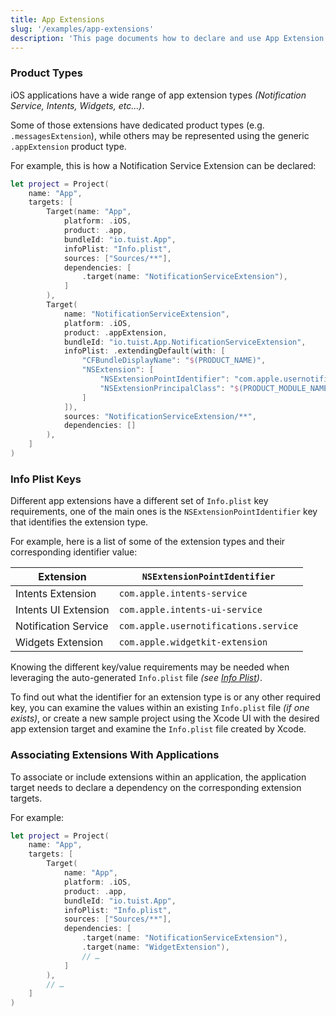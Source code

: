 ```yaml
---
title: App Extensions
slug: '/examples/app-extensions'
description: 'This page documents how to declare and use App Extension targets.'
---
```


### Product Types

iOS applications have a wide range of app extension types _(Notification Service, Intents, Widgets, etc...)_.

Some of those extensions have dedicated product types (e.g. `.messagesExtension`), while others may be represented
using the generic `.appExtension` product type.

For example, this is how a Notification Service Extension can be declared:

```swift
let project = Project(
    name: "App",
    targets: [
        Target(name: "App",
            platform: .iOS,
            product: .app,
            bundleId: "io.tuist.App",
            infoPlist: "Info.plist",
            sources: ["Sources/**"],
            dependencies: [
                .target(name: "NotificationServiceExtension"),
            ]
        ),
        Target(
            name: "NotificationServiceExtension",
            platform: .iOS,
            product: .appExtension,
            bundleId: "io.tuist.App.NotificationServiceExtension",
            infoPlist: .extendingDefault(with: [
                "CFBundleDisplayName": "$(PRODUCT_NAME)",
                "NSExtension": [
                    "NSExtensionPointIdentifier": "com.apple.usernotifications.service",
                    "NSExtensionPrincipalClass": "$(PRODUCT_MODULE_NAME).NotificationService"
                ]
            ]),
            sources: "NotificationServiceExtension/**",
            dependencies: []
        ),
    ]
)
```

### Info Plist Keys

Different app extensions have a different set of `Info.plist` key requirements, one of the main ones is the `NSExtensionPointIdentifier` key that identifies the extension type.

For example, here is a list of some of the extension types and their corresponding identifier value:

| Extension            | `NSExtensionPointIdentifier`          |
| -------------------- | ------------------------------------- |
| Intents Extension    | `com.apple.intents-service`           |
| Intents UI Extension | `com.apple.intents-ui-service`        |
| Notification Service | `com.apple.usernotifications.service` |
| Widgets Extension    | `com.apple.widgetkit-extension`       |

Knowing the different key/value requirements may be needed when leveraging the auto-generated `Info.plist` file _(see [Info Plist](/manifests/project/))_.

To find out what the identifier for an extension type is or any other required key, you can examine the values within an existing `Info.plist` file _(if one exists)_,
or create a new sample project using the Xcode UI with the desired app extension target and examine the `Info.plist` file created by Xcode.

### Associating Extensions With Applications

To associate or include extensions within an application, the application target needs to declare a dependency on the corresponding extension targets.

For example:

```swift
let project = Project(
    name: "App",
    targets: [
        Target(
            name: "App",
            platform: .iOS,
            product: .app,
            bundleId: "io.tuist.App",
            infoPlist: "Info.plist",
            sources: ["Sources/**"],
            dependencies: [
                .target(name: "NotificationServiceExtension"),
                .target(name: "WidgetExtension"),
                // …
            ]
        ),
        // …
    ]
)
```
